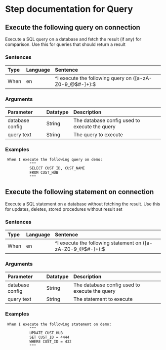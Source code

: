 # Step documentation for Query

## Execute the following query on connection
Execute a SQL query on a database and fetch the result (if any) for comparison. Use this for queries that should return a result

### Sentences
| Type          | Language         | Sentence      |
|:---           |:---              |:---           |
| When | en | ^I execute the following query on ([a-zA-Z0-9_@$#-]+):$ |

### Arguments
| Parameter    | Datatype          | Description          |
|:---          |:---               |:---                  |
|database config | String | The database config used to execute the query |
|query text | String | The query to execute |

### Examples


```gherkin
 When I execute the following query on demo:
           """
           SELECT CUST_ID, CUST_NAME
           FROM CUST_HUB
           """
```
## Execute the following statement on connection
Execute a SQL statement on a database without fetching the result. Use this for updates, deletes, stored procedures without result set

### Sentences
| Type          | Language         | Sentence      |
|:---           |:---              |:---           |
| When | en | ^I execute the following statement on ([a-zA-Z0-9_@$#-]+):$ |

### Arguments
| Parameter    | Datatype          | Description          |
|:---          |:---               |:---                  |
|database config | String | The database config used to execute the query |
|query text | String | The statement to execute |

### Examples


```gherkin
 When I execute the following statement on demo:
           """
           UPDATE CUST_HUB
           SET CUST_ID = 4444
           WHERE CUST_ID = 432
           """
```
